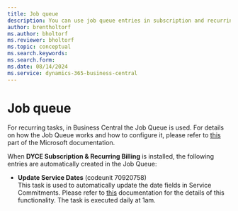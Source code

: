 ```yaml
---
title: Job queue
description: You can use job queue entries in subscription and recurring billing.
author: brentholtorf
ms.author: bholtorf
ms.reviewer: bholtorf
ms.topic: conceptual
ms.search.keywords: 
ms.search.form: 
ms.date: 08/14/2024
ms.service: dynamics-365-business-central
---
```


# Job queue

For recurring tasks, in Business Central the Job Queue is used. For details on how the Job Queue works and how to configure it, please refer to <a href="https://learn.microsoft.com/en-us/dynamics365/business-central/admin-job-queues-schedule-tasks" title="Job Queue">this</a> part of the Microsoft documentation.

When **DYCE Subscription & Recurring Billing** is installed, the following entries are automatically created in the Job Queue:
* **Update Service Dates** (codeunit 70920758) <br/>
This task is used to automatically update the date fields in Service Commitments. Please refer to [this](/docs/srb/working-with-contracts/service-commitment-cancellation.md) documentation for the details of this functionality. The task is executed daily at 1am.